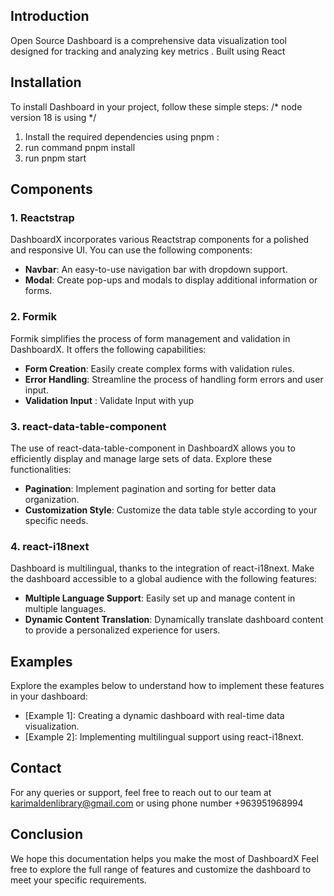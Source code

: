 ## Introduction

Open Source Dashboard is a comprehensive data visualization tool designed for tracking and analyzing key metrics . Built using React
## Installation

To install  Dashboard in your project, follow these simple steps:
    /* node version 18 is using  */
1. Install the required dependencies using  pnpm :
2. run command pnpm install 
3. run pnpm start 


## Components

### 1. Reactstrap

DashboardX incorporates various Reactstrap components for a polished and responsive UI. You can use the following components:

- **Navbar**: An easy-to-use navigation bar with dropdown support.
- **Modal**: Create pop-ups and modals to display additional information or forms.

### 2. Formik

Formik simplifies the process of form management and validation in DashboardX. It offers the following capabilities:

- **Form Creation**: Easily create complex forms with validation rules.
- **Error Handling**: Streamline the process of handling form errors and user input.
- **Validation Input** : Validate Input with yup 

### 3. react-data-table-component

The use of react-data-table-component in DashboardX allows you to efficiently display and manage large sets of data. Explore these functionalities:

- **Pagination**: Implement pagination and sorting for better data organization.
- **Customization Style**: Customize the data table style  according to your specific needs.

### 4. react-i18next

Dashboard  is multilingual, thanks to the integration of react-i18next. Make the dashboard accessible to a global audience with the following features:

- **Multiple Language Support**: Easily set up and manage content in multiple languages.
- **Dynamic Content Translation**: Dynamically translate dashboard content to provide a personalized experience for users.

## Examples

Explore the examples below to understand how to implement these features in your dashboard:

- [Example 1]: Creating a dynamic dashboard with real-time data visualization.
- [Example 2]: Implementing multilingual support using react-i18next.



## Contact

For any queries or support, feel free to reach out to our team at karimaldenlibrary@gmail.com or using phone number +963951968994

## Conclusion

We hope this documentation helps you make the most of DashboardX  Feel free to explore the full range of features and customize the dashboard to meet your specific requirements.
